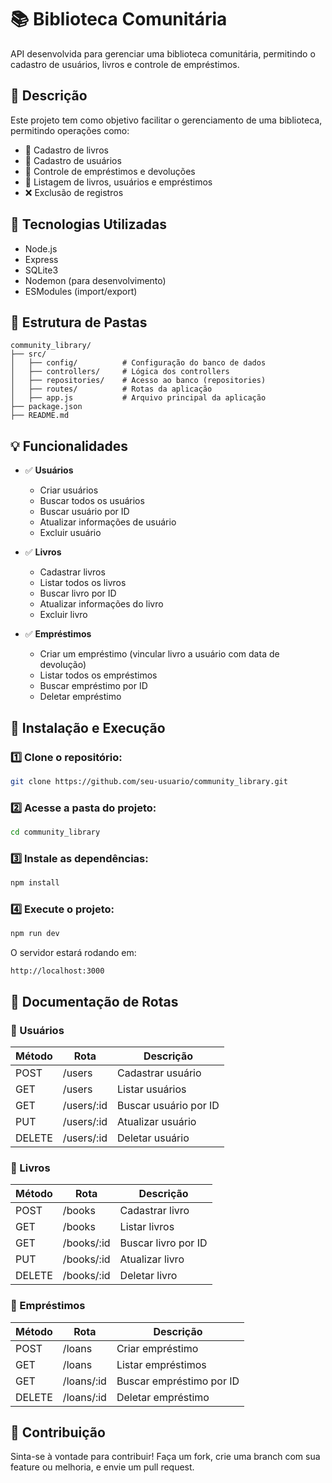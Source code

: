 
# 📚 Biblioteca Comunitária

API desenvolvida para gerenciar uma biblioteca comunitária, permitindo o cadastro de usuários, livros e controle de empréstimos.

## 📝 Descrição

Este projeto tem como objetivo facilitar o gerenciamento de uma biblioteca, permitindo operações como:

* 📖 Cadastro de livros
* 👤 Cadastro de usuários
* 🔄 Controle de empréstimos e devoluções
* 📜 Listagem de livros, usuários e empréstimos
* ❌ Exclusão de registros

## 🚀 Tecnologias Utilizadas

* Node.js
* Express
* SQLite3
* Nodemon (para desenvolvimento)
* ESModules (import/export)

## 📂 Estrutura de Pastas

```
community_library/
├── src/
│   ├── config/          # Configuração do banco de dados
│   ├── controllers/     # Lógica dos controllers
│   ├── repositories/    # Acesso ao banco (repositories)
│   ├── routes/          # Rotas da aplicação
│   ├── app.js           # Arquivo principal da aplicação
├── package.json
├── README.md
```

## 💡 Funcionalidades

* ✅ **Usuários**

  * Criar usuários
  * Buscar todos os usuários
  * Buscar usuário por ID
  * Atualizar informações de usuário
  * Excluir usuário

* ✅ **Livros**

  * Cadastrar livros
  * Listar todos os livros
  * Buscar livro por ID
  * Atualizar informações do livro
  * Excluir livro

* ✅ **Empréstimos**

  * Criar um empréstimo (vincular livro a usuário com data de devolução)
  * Listar todos os empréstimos
  * Buscar empréstimo por ID
  * Deletar empréstimo

## 🔧 Instalação e Execução

### 1️⃣ Clone o repositório:

```bash
git clone https://github.com/seu-usuario/community_library.git
```

### 2️⃣ Acesse a pasta do projeto:

```bash
cd community_library
```

### 3️⃣ Instale as dependências:

```bash
npm install
```

### 4️⃣ Execute o projeto:

```bash
npm run dev
```

O servidor estará rodando em:

```
http://localhost:3000
```

## 📑 Documentação de Rotas

### 🔹 Usuários

| Método | Rota        | Descrição             |
| ------ | ----------- | --------------------- |
| POST   | /users      | Cadastrar usuário     |
| GET    | /users      | Listar usuários       |
| GET    | /users/\:id | Buscar usuário por ID |
| PUT    | /users/\:id | Atualizar usuário     |
| DELETE | /users/\:id | Deletar usuário       |

### 🔹 Livros

| Método | Rota        | Descrição           |
| ------ | ----------- | ------------------- |
| POST   | /books      | Cadastrar livro     |
| GET    | /books      | Listar livros       |
| GET    | /books/\:id | Buscar livro por ID |
| PUT    | /books/\:id | Atualizar livro     |
| DELETE | /books/\:id | Deletar livro       |

### 🔹 Empréstimos

| Método | Rota        | Descrição                |
| ------ | ----------- | ------------------------ |
| POST   | /loans      | Criar empréstimo         |
| GET    | /loans      | Listar empréstimos       |
| GET    | /loans/\:id | Buscar empréstimo por ID |
| DELETE | /loans/\:id | Deletar empréstimo       |

## 🤝 Contribuição

Sinta-se à vontade para contribuir! Faça um fork, crie uma branch com sua feature ou melhoria, e envie um pull request.

